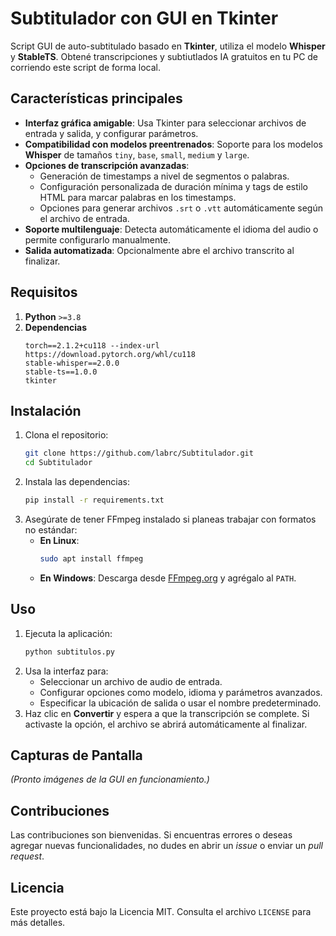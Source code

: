 # Subtitulador con GUI en Tkinter
Script GUI de auto-subtitulado basado en **Tkinter**, utiliza el modelo **Whisper** y **StableTS**. Obtené transcripciones y subtiutlados IA gratuitos en tu PC de corriendo este script de forma local.

## Características principales
- **Interfaz gráfica amigable**: Usa Tkinter para seleccionar archivos de entrada y salida, y configurar parámetros.
- **Compatibilidad con modelos preentrenados**: Soporte para los modelos **Whisper** de tamaños `tiny`, `base`, `small`, `medium` y `large`.
- **Opciones de transcripción avanzadas**: 
  - Generación de timestamps a nivel de segmentos o palabras.
  - Configuración personalizada de duración mínima y tags de estilo HTML para marcar palabras en los timestamps.
  - Opciones para generar archivos `.srt` o `.vtt` automáticamente según el archivo de entrada.
- **Soporte multilenguaje**: Detecta automáticamente el idioma del audio o permite configurarlo manualmente.
- **Salida automatizada**: Opcionalmente abre el archivo transcrito al finalizar.

## Requisitos
1. **Python** `>=3.8`
2. **Dependencias**
   ```plaintext
   torch==2.1.2+cu118 --index-url https://download.pytorch.org/whl/cu118
   stable-whisper==2.0.0
   stable-ts==1.0.0
   tkinter
## Instalación
1. Clona el repositorio:
   ```bash
   git clone https://github.com/labrc/Subtitulador.git
   cd Subtitulador
   ```
2. Instala las dependencias:
   ```bash
   pip install -r requirements.txt
   ```
3. Asegúrate de tener FFmpeg instalado si planeas trabajar con formatos no estándar:
   - **En Linux**: 
     ```bash
     sudo apt install ffmpeg
     ```
   - **En Windows**: Descarga desde [FFmpeg.org](https://ffmpeg.org/download.html) y agrégalo al `PATH`.

## Uso
1. Ejecuta la aplicación:
   ```bash
   python subtitulos.py
   ```
2. Usa la interfaz para:
   - Seleccionar un archivo de audio de entrada.
   - Configurar opciones como modelo, idioma y parámetros avanzados.
   - Especificar la ubicación de salida o usar el nombre predeterminado.
3. Haz clic en **Convertir** y espera a que la transcripción se complete. Si activaste la opción, el archivo se abrirá automáticamente al finalizar.

## Capturas de Pantalla
*(Pronto imágenes de la GUI en funcionamiento.)*

## Contribuciones
Las contribuciones son bienvenidas. Si encuentras errores o deseas agregar nuevas funcionalidades, no dudes en abrir un *issue* o enviar un *pull request*.

## Licencia
Este proyecto está bajo la Licencia MIT. Consulta el archivo `LICENSE` para más detalles.
